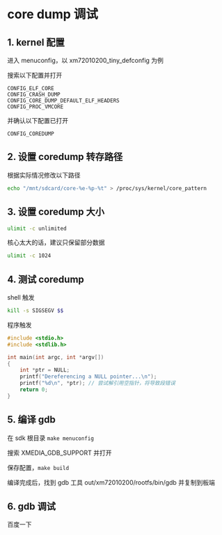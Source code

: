 # core dump 调试

## 1. kernel 配置

进入 menuconfig，以 xm72010200_tiny_defconfig 为例

搜索以下配置并打开

```
CONFIG_ELF_CORE
CONFIG_CRASH_DUMP
CONFIG_CORE_DUMP_DEFAULT_ELF_HEADERS
CONFIG_PROC_VMCORE
```

并确认以下配置已打开

```
CONFIG_COREDUMP
```



## 2. 设置 coredump 转存路径

根据实际情况修改以下路径

```sh
echo "/mnt/sdcard/core-%e-%p-%t" > /proc/sys/kernel/core_pattern
```



## 3. 设置 coredump 大小

```sh
ulimit -c unlimited
```

核心太大的话，建议只保留部分数据

```sh
ulimit -c 1024
```



## 4. 测试 coredump

shell 触发

```sh
kill -s SIGSEGV $$
```

程序触发

```c
#include <stdio.h>
#include <stdlib.h>

int main(int argc, int *argv[])
{
	int *ptr = NULL;
    printf("Dereferencing a NULL pointer...\n");
    printf("%d\n", *ptr); // 尝试解引用空指针，将导致段错误
    return 0;
}
```



## 5. 编译 gdb

在 sdk 根目录 `make menuconfig`

搜索 XMEDIA_GDB_SUPPORT 并打开

保存配置，`make build`

编译完成后，找到 gdb 工具 out/xm72010200/rootfs/bin/gdb 并复制到板端



## 6. gdb 调试

百度一下

